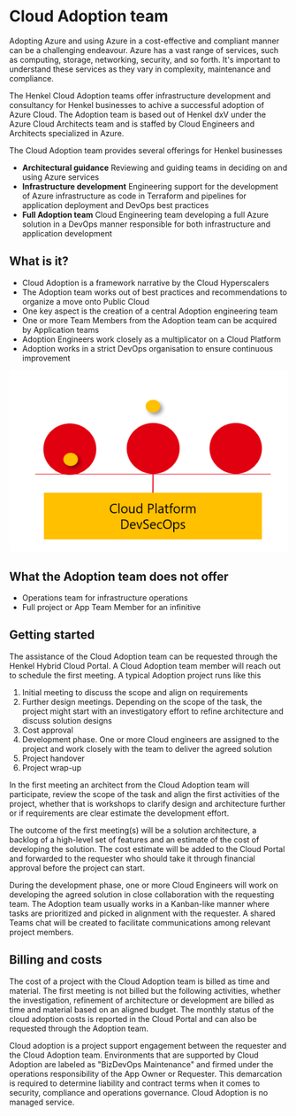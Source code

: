 # Cloud Adoption team

Adopting Azure and using Azure in a cost-effective and compliant manner can be a challenging endeavour. Azure has a vast range of services, such as computing, storage, networking, security, and so forth. It's important to understand these services as they vary in complexity, maintenance and compliance.

The Henkel Cloud Adoption teams offer infrastructure development and consultancy for Henkel businesses to achive a successful adoption of Azure Cloud. The Adoption team is based out of Henkel dxV under the Azure Cloud Architects team and is staffed by Cloud Engineers and Architects specialized in Azure.

The Cloud Adoption team provides several offerings for Henkel businesses

- **Architectural guidance** Reviewing and guiding teams in deciding on and using Azure services
- **Infrastructure development** Engineering support for the development of Azure infrastructure as code in Terraform and pipelines for application deployment and DevOps best practices
- **Full Adoption team** Cloud Engineering team developing a full Azure solution in a DevOps manner responsible for both infrastructure and application development

## What is it?

- Cloud Adoption is a framework narrative by the Cloud Hyperscalers
- The Adoption team works out of best practices and recommendations to organize a move onto Public Cloud
- One key aspect is the creation of a central Adoption engineering team
- One or more Team Members from the Adoption team can be acquired by Application teams
- Adoption Engineers work closely as a multiplicator on a Cloud Platform
- Adoption works in a strict DevOps organisation to ensure continuous improvement

![Alt text](../../images/platform-devsecops-adoption.png)

## What the Adoption team does not offer

- Operations team for infrastructure operations
- Full project or App Team Member for an infinitive

## Getting started

The assistance of the Cloud Adoption team can be requested through the Henkel Hybrid Cloud Portal. A Cloud Adoption team member will reach out to schedule the first meeting. A typical Adoption project runs like this

1. Initial meeting to discuss the scope and align on requirements
2. Further design meetings. Depending on the scope of the task, the project might start with an investigatory effort to refine architecture and discuss solution designs
3. Cost approval
4. Development phase. One or more Cloud engineers are assigned to the project and work closely with the team to deliver the agreed solution
5. Project handover
6. Project wrap-up

In the first meeting an architect from the Cloud Adoption team will participate, review the scope of the task and align the first activities of the project, whether that is workshops to clarify design and architecture further or if requirements are clear estimate the development effort.

The outcome of the first meeting(s) will be a solution architecture, a backlog of a high-level set of features and an estimate of the cost of developing the solution. The cost estimate will be added to the Cloud Portal and forwarded to the requester who should take it through financial approval before the project can start.

During the development phase, one or more Cloud Engineers will work on developing the agreed solution in close collaboration with the requesting team. The Adoption team usually works in a Kanban-like manner where tasks are prioritized and picked in alignment with the requester. A shared Teams chat will be created to facilitate communications among relevant project members.

## Billing and costs

The cost of a project with the Cloud Adoption team is billed as time and material. The first meeting is not billed but the following activities, whether the investigation, refinement of architecture or development are billed as time and material based on an aligned budget. The monthly status of the cloud adoption costs is reported in the Cloud Portal and can also be requested through the Adoption team.

Cloud adoption is a project support engagement between the requester and the Cloud Adoption team. Environments that are supported by Cloud Adoption are labeled as "BizDevOps Maintenance" and firmed under the operations responsibility of the App Owner or Requester. This demarcation is required to determine liability and contract terms when it comes to security, compliance and operations governance. Cloud Adoption is no managed service.
